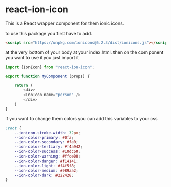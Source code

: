 # react-ion-icon

This is a React wrapper component for them ionic icons.

to use this package you first have to add.
```html
<script src="https://unpkg.com/ionicons@5.2.3/dist/ionicons.js"></script>
```
at the very bottom of your body at your index.html. then on the com ponent you want to use it you just import it

```javascript
import {IonIcon} from "react-ion-icon";

export function MyComponent (props) {

    return (
        <div>
        <IonIcon name="person" />
        </div>
    )
}
```

if you want to change them colors you can add this variables to your css
```css
:root {
    --ionicon-stroke-width: 32px;
    --ion-color-primary: #0fa;
    --ion-color-secondary: #fa0;
    --ion-color-tertiary: #f4a942;
    --ion-color-success: #10dc60;
    --ion-color-warning: #ffce00;
    --ion-color-danger: #f14141;
    --ion-color-light: #f4f5f8;
    --ion-color-medium: #989aa2;
    --ion-color-dark: #222428;
}
```
